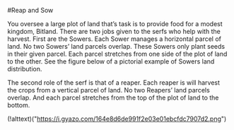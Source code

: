 #Reap and Sow

  You oversee a large plot of land that’s task is to provide food for a modest kingdom, Bitland.
There are two jobs given to the serfs who help with the harvest. First are the Sowers. Each Sower
manages a horizontal parcel of land. No two Sowers’ land parcels overlap. These Sowers only
plant seeds in their given parcel. Each parcel stretches from one side of the plot of land to the
other. See the figure below of a pictorial example of Sowers land distribution.  
  
  The second role of the serf is that of a reaper. Each reaper is will harvest the crops from a
vertical parcel of land. No two Reapers’ land parcels overlap. And each parcel stretches from the
top of the plot of land to the bottom. 

(!alttext)("https://i.gyazo.com/164e8d6de991f2e03e01ebcfdc7907d2.png")
